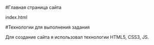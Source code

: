 #Главная страница сайта

index.html


#Технологии для выполнения задания

Для создание сайта я использовал технологии HTML5, CSS3, JS.

